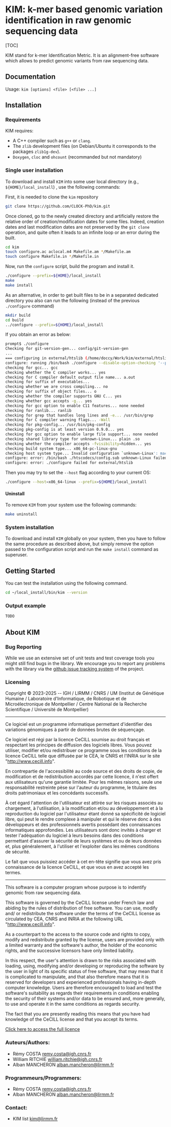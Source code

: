 # KIM: k-mer based genomic variation identification in raw genomic sequencing data

[TOC]

[^ignore TOC]: @tableofcontents

KIM stand for k-mer Identification Metric.
It is an alignment-free software which allows to predict genomic variants
from raw sequencing data.

Documentation
-------------

Usage: `kim [options] <file> [<file> ...]`


Installation
------------

### Requirements

KIM requires:

* A C++ compiler such as `g++` or `clang`.
* The `zlib` development files (on Debian/Ubuntu it corresponds to the packages `zlib1g-dev`).
* `Doxygen`, `cloc` and `ohcount` (recommanded but not mandatory)


### Single user installation

To download and install `KIM` into some user local directory (e.g.,
`${HOME}/local_install`) , use the following commands:

First, it is needed to clone the `kim` repository
```sh
git clone https://github.com/CLOCK-PhD/kim.git
```

Once cloned, go to the newly created directory and artificially
restore the relative order of creation/modification dates for some
files. Indeed, creation dates and last modification dates are not
preserved by the `git clone` operation, and quite often it leads to an
infinite loop or an error during the built.

```sh
cd kim
touch configure.ac aclocal.m4 Makefile.am */Makefile.am
touch configure Makefile.in */Makefile.in
```

Now, run the `configure` script, build the program and install it.
```sh
./configure --prefix=${HOME}/local_install
make
make install
```

As an alternative, in order to get built files to be in a separated
dedicated directory you also can run the following (instead of the previous
`./configure` command)
```sh
mkdir build
cd build
../configure --prefix=${HOME}/local_install
```

If you obtain an error as below:
```sh
prompt$ ./configure
Checking for git-version-gen... config/git-version-gen
...
=== configuring in external/htslib (/home/doccy/Work/kim/external/htslib)
configure: running /bin/bash ./configure --disable-option-checking '--prefix=/usr/local'  --cache-file=/dev/null --srcdir=.
checking for gcc... gcc
checking whether the C compiler works... yes
checking for C compiler default output file name... a.out
checking for suffix of executables...
checking whether we are cross compiling... no
checking for suffix of object files... o
checking whether the compiler supports GNU C... yes
checking whether gcc accepts -g... yes
checking for gcc option to enable C11 features... none needed
checking for ranlib... ranlib
checking for grep that handles long lines and -e... /usr/bin/grep
checking for C compiler warning flags... -Wall
checking for pkg-config... /usr/bin/pkg-config
checking pkg-config is at least version 0.9.0... yes
checking for gcc option to enable large file support... none needed
checking shared library type for unknown-Linux... plain .so
checking whether the compiler accepts -fvisibility=hidden... yes
checking build system type... x86_64-pc-linux-gnu
checking host system type... Invalid configuration `unknown-Linux': machine `unknown-unknown' not recognized
configure: error: /bin/bash ./htscodecs/config.sub unknown-Linux failed
configure: error: ./configure failed for external/htslib
```

Then you may try to set the `--host` flag according to your current
OS:
```sh
./configure --host=x86_64-linux --prefix=${HOME}/local_install
```


#### Uninstall

To remove `KIM` from your system use the following commands:

```sh
make uninstall
```

### System installation

  To download and install `KIM` globally on your system, then you have to
  follow the same procedure as described above, but simply remove the
  option passed to the configuration script and run the `make install`
  command as superuser.


Getting Started
---------------

You can test the installation using the following command.

```sh
cd ~/local_install/bin/kim --version
```

### Output example
```sh
TODO
```

About KIM
---------

### Bug Reporting

While we use an extensive set of unit tests and test coverage tools
you might still find bugs in the library. We encourage you to report
any problems with the library via the
[github issue tracking system](https://github.com/CLOCK-PhD/kim/issues)
of the project.

### Licensing

Copyright © 2023-2025 -- IGH / LIRMM / CNRS / UM
(Institut de Génétique Humaine /
Laboratoire d'Informatique, de Robotique et de Microélectronique de Montpellier /
Centre National de la Recherche Scientifique /
Université de Montpellier)

-------------------------------------------------------------------------

Ce logiciel  est un  programme informatique  permettant  d'identifier des
variations génomiques à partir de données brutes de séquençage.

Ce logiciel est régi par la licence CeCILL soumise au droit français
et respectant les principes de diffusion des logiciels libres.  Vous
pouvez utiliser, modifier et/ou redistribuer ce programme sous les
conditions de la licence CeCILL telle que diffusée par le CEA, le CNRS
et l'INRIA sur le site "http://www.cecill.info".

En contrepartie de l'accessibilité au code source et des droits de
copie, de modification et de redistribution accordés par cette
licence, il n'est offert aux utilisateurs qu'une garantie limitée.
Pour les mêmes raisons, seule une responsabilité restreinte pèse sur
l'auteur du programme, le titulaire des droits patrimoniaux et les
concédants successifs.

À cet égard l'attention de l'utilisateur est attirée sur les risques
associés au chargement, à l'utilisation, à la modification et/ou au
développement et à la reproduction du logiciel par l'utilisateur étant
donné sa spécificité de logiciel libre, qui peut le rendre complexe à
manipuler et qui le réserve donc à des développeurs et des
professionnels avertis possédant des connaissances informatiques
approfondies.  Les utilisateurs sont donc invités à charger et tester
l'adéquation du logiciel à leurs besoins dans des conditions
permettant d'assurer la sécurité de leurs systèmes et ou de leurs
données et, plus généralement, à l'utiliser et l'exploiter dans les
mêmes conditions de sécurité.

Le fait que vous puissiez accéder à cet en-tête signifie que vous avez
pris connaissance de la licence CeCILL, et que vous en avez accepté
les termes.

-------------------------------------------------------------------------

This software is a computer program whose purpose is to indentify genomic
from raw sequencing data.

This software is governed by the CeCILL license under French law and
abiding by the rules of distribution of free software. You can use,
modify and/ or redistribute the software under the terms of the CeCILL
license as circulated by CEA, CNRS and INRIA at the following URL
"http://www.cecill.info".

As a counterpart to the access to the source code and rights to copy,
modify and redistribute granted by the license, users are provided
only with a limited warranty and the software's author, the holder of
the economic rights, and the successive licensors have only limited
liability.

In this respect, the user's attention is drawn to the risks associated
with loading, using, modifying and/or developing or reproducing the
software by the user in light of its specific status of free software,
that may mean that it is complicated to manipulate, and that also
therefore means that it is reserved for developers and experienced
professionals having in-depth computer knowledge. Users are therefore
encouraged to load and test the software's suitability as regards
their requirements in conditions enabling the security of their
systems and/or data to be ensured and, more generally, to use and
operate it in the same conditions as regards security.

The fact that you are presently reading this means that you have had
knowledge of the CeCILL license and that you accept its terms.

[Click here to access the full licence](LICENSE.md)

### Auteurs/Authors:

* Rémy COSTA       <remy.costa@igh.cnrs.fr>
* William RITCHIE  <william.ritchie@igh.cnrs.fr>
* Alban MANCHERON  <alban.mancheron@lirmm.fr>


### Programmeurs/Programmers:

* Rémy COSTA       <remy.costa@igh.cnrs.fr>
* Alban MANCHERON  <alban.mancheron@lirmm.fr>

### Contact:

* KIM list         <kim@lirmm.fr>

